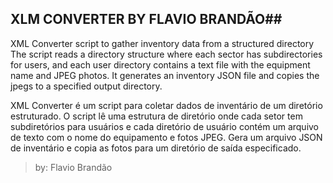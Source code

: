 ## XLM CONVERTER BY FLAVIO BRANDÃO##

XML Converter script to gather inventory data from a structured directory
The script reads a directory structure where each sector has subdirectories for users,
and each user directory contains a text file with the equipment name and JPEG photos.
It generates an inventory JSON file and copies the jpegs to a specified output directory.

XML Converter é um script para coletar dados de inventário de um diretório estruturado.
O script lê uma estrutura de diretório onde cada setor tem subdiretórios para usuários
e cada diretório de usuário contém um arquivo de texto com o nome do equipamento e fotos JPEG.
Gera um arquivo JSON de inventário e copia as fotos para um diretório de saída especificado.

>by: Flavio Brandão
